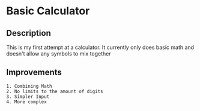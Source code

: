 # Basic Calculator
## Description
This is my first attempt at a calculator. 
It currently only does basic math and doesn't allow any symbols to mix together
  ## Improvements
    1. Combining Math
    2. No limits to the amount of digits
    3. Simpler Input
    4. More complex

